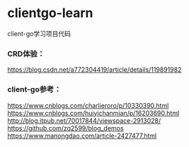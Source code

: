 # clientgo-learn
client-go学习项目代码<br/>
### CRD体验：<br/>
https://blog.csdn.net/a772304419/article/details/119891982 <br/>
### client-go参考： <br/>
https://www.cnblogs.com/charlieroro/p/10330390.html <br/>
https://www.cnblogs.com/huiyichanmian/p/16203690.html <br/>
http://blog.itpub.net/70017844/viewspace-2913028/ <br/>
https://github.com/zq2599/blog_demos <br/>
https://www.manongdao.com/article-2427477.html <br/>
